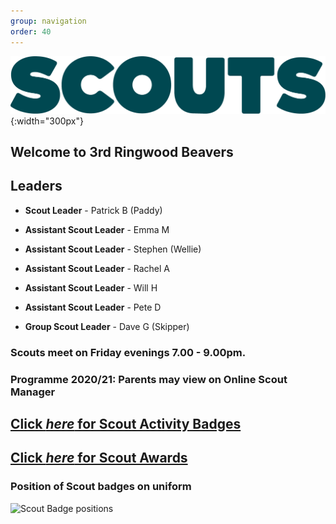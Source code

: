 ```yaml
---
group: navigation
order: 40
---
```


![](/assets/img/scouts/Scouts_RGB_green.png){:width="300px"}
## Welcome to 3rd Ringwood Beavers

## Leaders

- **Scout Leader** - Patrick B (Paddy)

- **Assistant Scout Leader** - Emma M

- **Assistant Scout Leader** - Stephen (Wellie)

- **Assistant Scout Leader** - Rachel A

- **Assistant Scout Leader** - Will H

- **Assistant Scout Leader** - Pete D

- **Group Scout Leader** - Dave G (Skipper)

### Scouts meet on Friday evenings 7.00 - 9.00pm.

### Programme 2020/21: Parents may view on Online Scout Manager

## [Click *here* for Scout Activity Badges](https://www.scouts.org.uk/scouts/activity-badges/)

## [Click *here* for Scout Awards](https://www.scouts.org.uk/scouts/awards/)

### Position of Scout badges on uniform

![Scout Badge positions](https://members.scouts.org.uk/documents/Scout-Uniform_Scout-Uniform.jpg)
